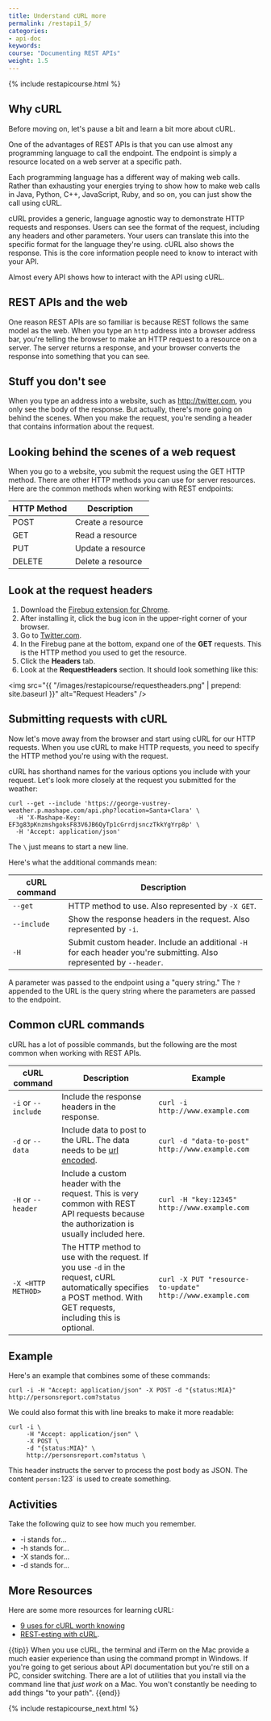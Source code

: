 ```yaml
---
title: Understand cURL more
permalink: /restapi1_5/
categories:
- api-doc
keywords: 
course: "Documenting REST APIs"
weight: 1.5
---
```

{% include restapicourse.html %}

## Why cURL

Before moving on, let's pause a bit and learn a bit more about cURL. 

One of the advantages of REST APIs is that you can use almost any programming language to call the endpoint. The endpoint is simply a resource located on a web server at a specific path.

Each programming language has a different way of making web calls. Rather than exhausting your energies trying to show how to make web calls in Java, Python, C++, JavaScript, Ruby, and so on, you can just show the call using cURL. 
 
cURL provides a generic, language agnostic way to demonstrate HTTP requests and responses. Users can see the format of the request, including any headers and other parameters. Your users can translate this into the specific format for the language they're using. cURL also shows the response. This is the core information people need to know to interact with your API.

Almost every API shows how to interact with the API using cURL.

## REST APIs and the web

One reason REST APIs are so familiar is because REST follows the same model as the web. When you type an `http` address into a browser address bar, you're telling the browser to make an HTTP request to a resource on a server. The server returns a response, and your browser converts the response into something that you can see. 

## Stuff you don't see

When you type an address into a website, such as http://twitter.com, you only see the body of the response. But actually, there's more going on behind the scenes. When you make the request, you're sending a header that contains information about the request. 

## Looking behind the scenes of a web request

When you go to a website, you submit the request using the GET HTTP method. There are other HTTP methods you can use for server resources. Here are the common methods when working with REST endpoints:

| HTTP Method | Description |
|-----|------|
| POST | Create a resource |
| GET | Read a resource |
| PUT | Update a resource |
| DELETE | Delete a resource |

## Look at the request headers

1. Download the [Firebug extension for Chrome](https://getfirebug.com/releases/lite/chrome/).
2. After installing it, click the bug icon in the upper-right corner of your browser.
3. Go to [Twitter.com](http://twitter.com).
4. In the Firebug pane at the bottom, expand one of the **GET** requests. This is the HTTP method you used to get the resource.
5. Click the **Headers** tab. 
5. Look at the **RequestHeaders** section. It should look something like this:

<img src="{{ "/images/restapicourse/requestheaders.png" | prepend: site.baseurl }}" alt="Request Headers" />

## Submitting requests with cURL

Now let's move away from the browser and start using cURL for our HTTP requests. When you use cURL to make HTTP requests, you need to specify the HTTP method you're using with the request. 

cURL has shorthand names for the various options you include with your request. Let's look more closely at the request you submitted for the weather:

```
curl --get --include 'https://george-vustrey-weather.p.mashape.com/api.php?location=Santa+Clara' \
  -H 'X-Mashape-Key: EF3g83pKnzmshgoksF83V6JB6QyTp1cGrrdjsnczTkkYgYrp8p' \
  -H 'Accept: application/json'
```
The `\` just means to start a new line. 

Here's what the additional commands mean:

| cURL command | Description |
|---------|---------|
| `--get` | HTTP method to use. Also represented by `-X GET`. |
| `--include` | Show the response headers in the request. Also represented by `-i`. |
| `-H` | Submit custom header. Include an additional `-H` for each header you're submitting. Also represented by `--header`. |

A parameter was passed to the endpoint using a "query string." The `?` appended to the URL is the query string where the parameters are passed to the endpoint.

## Common cURL commands

cURL has a lot of possible commands, but the following are the most common when working with REST APIs.

| cURL command | Description | Example |
|---------|---------|--------|
| `-i` or `--include` | Include the response headers in the response. | `curl -i http://www.example.com` |
| `-d` or `--data`  | Include data to post to the URL. The data needs to be [url encoded](http://www.w3schools.com/tags/ref_urlencode.asp). | `curl -d "data-to-post" http://www.example.com`   |
| `-H` or `--header` | Include a custom header with the request. This is very common with REST API requests because the authorization is usually included here. | `curl -H "key:12345" http://www.example.com`   |
| `-X <HTTP METHOD>` | The HTTP method to use with the request. If you use `-d` in the request, cURL automatically specifies a POST method. With GET requests, including this is optional. | `curl -X PUT "resource-to-update" http://www.example.com`    |

## Example

Here's an example that combines some of these commands:

```
curl -i -H "Accept: application/json" -X POST -d "{status:MIA}" http://personsreport.com?status  
```

We could also format this with line breaks to make it more readable:

```
curl -i \
     -H "Accept: application/json" \
     -X POST \
     -d "{status:MIA}" \
     http://personsreport.com?status \
```

This header instructs the server to process the post body as JSON. The content `person:`123` is used to create something.
 
## Activities

Take the following quiz to see how much you remember. 

* -i stands for...
* -h stands for...
* -X stands for...
* -d stands for...

## More Resources

Here are some more resources for learning cURL: 

* [9 uses for cURL worth knowing](http://httpkit.com/resources/HTTP-from-the-Command-Line/) 
* [REST-esting with cURL](http://blogs.plexibus.com/2009/01/15/rest-esting-with-curl/).

{{tip}} When you use cURL, the terminal and iTerm on the Mac provide a much easier experience than using the command prompt in Windows. If you're going to get serious about API documentation but you're still on a PC, consider switching. There are a lot of utilities that you install via the command line that <i>just work</i> on a Mac. You won't constantly be needing to add things "to your path". {{end}}

{% include restapicourse_next.html %}



